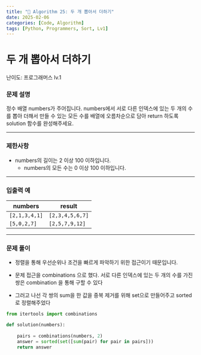 ```yaml
---
title: "🧠 Algorithm 25: 두 개 뽑아서 더하기"
date: 2025-02-06
categories: [Code, Algorithm]
tags: [Python, Programmers, Sort, Lv1]
---
```


# 두 개 뽑아서 더하기

난이도: 프로그래머스 lv.1

### **문제 설명**

정수 배열 numbers가 주어집니다. numbers에서 서로 다른 인덱스에 있는 두 개의 수를 뽑아 더해서 만들 수 있는 모든 수를 배열에 오름차순으로 담아 return 하도록 solution 함수를 완성해주세요.

---

### 제한사항

- numbers의 길이는 2 이상 100 이하입니다.
    - numbers의 모든 수는 0 이상 100 이하입니다.

---

### 입출력 예

| numbers | result |
| --- | --- |
| `[2,1,3,4,1]` | `[2,3,4,5,6,7]` |
| `[5,0,2,7]` | `[2,5,7,9,12]` |

---

### 문제 풀이

- 정렬을 통해 우선순위나 조건을 빠르게 파악하기 위한 접근이기 때문입니다.

- 문제 접근을 combinations 으로 했다. 서로 다른 인덱스에 있는 두 개의 수를 가진 쌍은 combination 을 통해 구할 수 있다
- 그러고 나선 각 쌍의 sum을 한 값을 중복 제거를 위해 set으로 만들어주고 sorted 로 정렬해주었다

```python
from itertools import combinations

def solution(numbers):
    
    pairs = combinations(numbers, 2)
    answer = sorted(set([sum(pair) for pair in pairs]))
    return answer
```